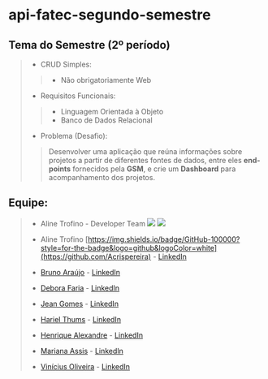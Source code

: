 # api-fatec-segundo-semestre

## Tema do Semestre (2º período)
>
> * CRUD Simples:
>> * Não obrigatoriamente Web
>
> * Requisitos Funcionais:
>> * Linguagem Orientada à Objeto
>> * Banco de Dados Relacional
> * Problema (Desafio):
>> Desenvolver uma aplicação que reúna informações sobre projetos a partir de diferentes fontes de dados, entre eles __end-points__ fornecidos pela __GSM__, e crie um __Dashboard__ para acompanhamento dos projetos.
>
## Equipe:

> * Aline Trofino - Developer Team [![](https://img.shields.io/badge/GitHub-100000?style=for-the-badge&logo=github&logoColor=white)](https://github.com/Acrispereira) [![](https://img.shields.io/badge/LinkedIn-0077B5?style=for-the-badge&logo=linkedin&logoColor=white)](https://www.linkedin.com/in/alinetrofino/)
>
> * Aline Trofino [https://img.shields.io/badge/GitHub-100000?style=for-the-badge&logo=github&logoColor=white](https://github.com/Acrispereira) - [LinkedIn](https://www.linkedin.com/in/alinetrofino/)
> * [Bruno Araújo](https://github.com/dimorais1) - [LinkedIn]()
> * [Debora Faria](https://github.com/deborafaria01) - [LinkedIn](https://www.linkedin.com/in/debora-faria2109/)
> * [Jean Gomes](https://github.com/jeangomes3) - [LinkedIn](https://www.linkedin.com/in/jean-santos-562b74200/?trk=public-profile-join-page)
> * [Hariel Thums](https://github.com/HarielThums) - [LinkedIn](https://www.linkedin.com/in/hariel-thums/)
> * [Henrique Alexandre](https://github.com/henriquesalex) - [LinkedIn](https://www.linkedin.com/in/henrique-souza-alexandre-30373016b/)
> * [Mariana Assis](https://github.com/mariana299) - [LinkedIn](https://www.linkedin.com/in/mariana-assis-23514061/)
> * [Vinícius Oliveira](https://github.com/vinicius-hso) - [LinkedIn](https://www.linkedin.com/in/viniciushso/)
